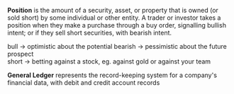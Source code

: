 **Position** is the amount of a security, asset, or property that is owned (or sold short) by some individual or other entity. A trader or investor takes a position when they make a purchase through a buy order, signalling bullish intent; or if they sell short securities, with bearish intent.

bull -> optimistic about the potential
bearish -> pessimistic about the future prospect  
short -> betting against a stock, eg. against gold or against your team


**General Ledger** represents the record-keeping system for a company's financial data, with debit and credit account records